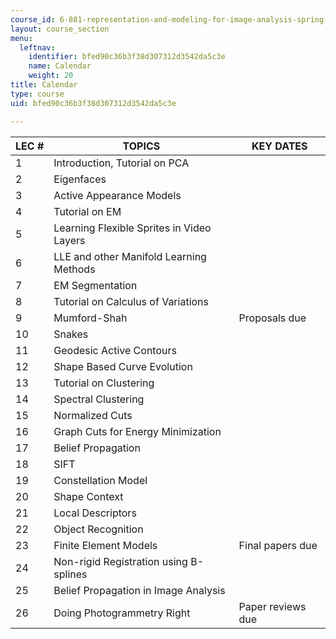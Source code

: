 ```yaml
---
course_id: 6-881-representation-and-modeling-for-image-analysis-spring-2005
layout: course_section
menu:
  leftnav:
    identifier: bfed90c36b3f38d307312d3542da5c3e
    name: Calendar
    weight: 20
title: Calendar
type: course
uid: bfed90c36b3f38d307312d3542da5c3e

---
```


| LEC # | TOPICS | KEY DATES |
| --- | --- | --- |
| 1 | Introduction, Tutorial on PCA | &nbsp; |
| 2 | Eigenfaces | &nbsp; |
| 3 | Active Appearance Models | &nbsp; |
| 4 | Tutorial on EM | &nbsp; |
| 5 | Learning Flexible Sprites in Video Layers | &nbsp; |
| 6 | LLE and other Manifold Learning Methods | &nbsp; |
| 7 | EM Segmentation | &nbsp; |
| 8 | Tutorial on Calculus of Variations | &nbsp; |
| 9 | Mumford-Shah | Proposals due |
| 10 | Snakes | &nbsp; |
| 11 | Geodesic Active Contours | &nbsp; |
| 12 | Shape Based Curve Evolution | &nbsp; |
| 13 | Tutorial on Clustering | &nbsp; |
| 14 | Spectral Clustering | &nbsp; |
| 15 | Normalized Cuts | &nbsp; |
| 16 | Graph Cuts for Energy Minimization | &nbsp; |
| 17 | Belief Propagation | &nbsp; |
| 18 | SIFT | &nbsp; |
| 19 | Constellation Model | &nbsp; |
| 20 | Shape Context | &nbsp; |
| 21 | Local Descriptors | &nbsp; |
| 22 | Object Recognition | &nbsp; |
| 23 | Finite Element Models | Final papers due |
| 24 | Non-rigid Registration using B-splines | &nbsp; |
| 25 | Belief Propagation in Image Analysis | &nbsp; |
| 26 | Doing Photogrammetry Right | Paper reviews due